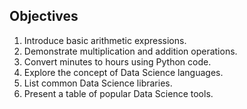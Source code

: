 ## Objectives

1. Introduce basic arithmetic expressions.
2. Demonstrate multiplication and addition operations.
3. Convert minutes to hours using Python code.
4. Explore the concept of Data Science languages.
5. List common Data Science libraries.
6. Present a table of popular Data Science tools.
